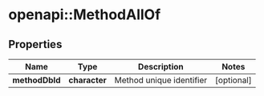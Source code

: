 # openapi::MethodAllOf

## Properties
Name | Type | Description | Notes
------------ | ------------- | ------------- | -------------
**methodDbId** | **character** | Method unique identifier | [optional] 


